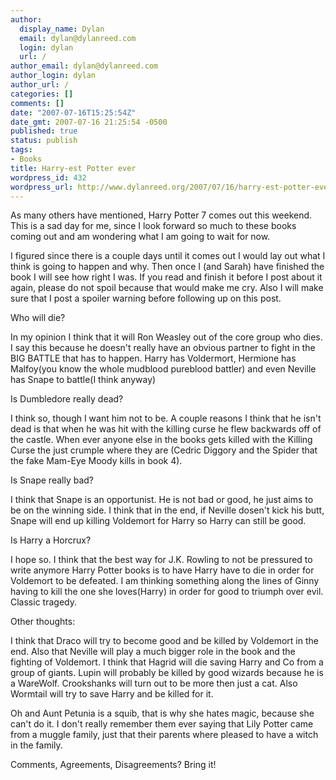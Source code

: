 ```yaml
---
author:
  display_name: Dylan
  email: dylan@dylanreed.com
  login: dylan
  url: /
author_email: dylan@dylanreed.com
author_login: dylan
author_url: /
categories: []
comments: []
date: "2007-07-16T15:25:54Z"
date_gmt: 2007-07-16 21:25:54 -0500
published: true
status: publish
tags:
- Books
title: Harry-est Potter ever
wordpress_id: 432
wordpress_url: http://www.dylanreed.org/2007/07/16/harry-est-potter-ever/
---
```


As many others have mentioned, Harry Potter 7 comes out this weekend. This is a sad day for me, since I look forward so much to these books coming out and am wondering what I am going to wait for now.

I figured since there is a couple days until it comes out I would lay out what I think is going to happen and why. Then once I (and Sarah) have finished the book I will see how right I was. If you read and finish it before I post about it again, please do not spoil because that would make me cry. Also I will make sure that I post a spoiler warning before following up on this post.

Who will die?

In my opinion I think that it will Ron Weasley out of the core group who dies. I say this because he doesn't really have an obvious partner to fight in the BIG BATTLE that has to happen. Harry has Voldermort, Hermione has Malfoy(you know the whole mudblood pureblood battler) and even Neville has Snape to battle(I think anyway)

Is Dumbledore really dead?

I think so, though I want him not to be. A couple reasons I think that he isn't dead is that when he was hit with the killing curse he flew backwards off of the castle. When ever anyone else in the books gets killed with the Killing Curse the just crumple where they are (Cedric Diggory and the Spider that the fake Mam-Eye Moody kills in book 4).  
  
Is Snape really bad?

I think that Snape is an opportunist. He is not bad or good, he just aims to be on the winning side. I think that in the end, if Neville dosen't kick his butt, Snape will end up killing Voldemort for Harry so Harry can still be good.

Is Harry a Horcrux?

I hope so. I think that the best way for J.K. Rowling to not be pressured to write anymore Harry Potter books is to have Harry have to die in order for Voldemort to be defeated. I am thinking something along the lines of Ginny having to kill the one she loves(Harry) in order for good to triumph over evil. Classic tragedy.

Other thoughts:

I think that Draco will try to become good and be killed by Voldemort in the end. Also that Neville will play a much bigger role in the book and the fighting of Voldemort. I think that Hagrid will die saving Harry and Co from a group of giants. Lupin will probably be killed by good wizards because he is a WareWolf. Crookshanks will turn out to be more then just a cat. Also Wormtail will try to save Harry and be killed for it.  
  
Oh and Aunt Petunia is a squib, that is why she hates magic, because she can't do it. I don't really remember them ever saying that Lily Potter came from a muggle family, just that their parents where pleased to have a witch in the family.

Comments, Agreements, Disagreements? Bring it!  

